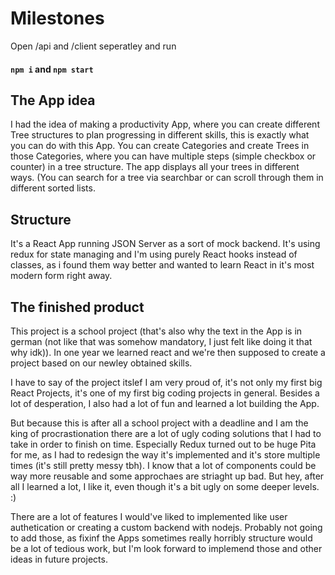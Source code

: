 # Milestones

Open /api and /client seperatley and run
#### `npm i` and `npm start`

## The App idea
I had the idea of making a productivity App, where you can create different Tree structures to plan progressing in different skills, this is exactly
what you can do with this App. You can create Categories and create Trees in those Categories, where you can have multiple steps (simple checkbox or
counter) in a tree structure. The app displays all your trees in different ways. (You can search for a tree via searchbar or can scroll through them in
different sorted lists.

## Structure
It's a React App running JSON Server as a sort of mock backend. It's using redux for state managing and I'm using purely React hooks instead of classes, 
as i found them way better and wanted to learn React in it's most modern form right away.

## The finished product
This project is a school project (that's also why the text in the App is in german (not like that was somehow mandatory, I just felt like doing it that why idk)). In one year we learned react and we're then supposed to create a project
based on our newley obtained skills.

I have to say of the project itslef I am very proud of, it's not only my first big React Projects, it's one of my first big coding projects in general. 
Besides a lot of desperation, I also had a lot of fun and learned a lot building the App.

But because this is after all a school project with a deadline and I am the king of procrastionation there are a lot of ugly coding solutions that I had
to take in order to finish on time. Especially Redux turned out to be huge Pita for me, as I had to redesign the way it's implemented and it's store multiple times (it's still pretty messy tbh). I know that a lot of components could be way more reusable and some approchaes are striaght up bad.
But hey, after all I learned a lot, I like it, even though it's a bit ugly on some deeper levels. :)

There are a lot of features I would've liked to implemented like user authetication or creating a custom backend with nodejs. Probably not going to add those, 
as fixinf the Apps sometimes really horribly structure would be a lot of tedious work, but I'm look forward to implemend those and other ideas in future projects.

